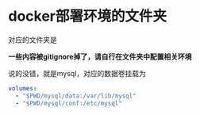 # docker部署环境的文件夹

对应的文件夹是

**一些内容被gitignore掉了，请自行在文件夹中配置相关环境**

说的没错，就是mysql，对应的数据卷挂载为

```yaml
volumes:
  - "$PWD/mysql/data:/var/lib/mysql"
  - "$PWD/mysql/conf:/etc/mysql"
```